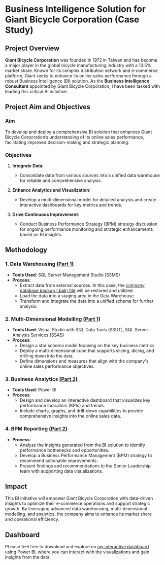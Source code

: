 # Business Intelligence Solution for Giant Bicycle Corporation (Case Study)

## Project Overview

**Giant Bicycle Corporation** was founded in 1972 in Taiwan and has become a major player in the global bicycle manufacturing industry with a 10.5% market share. Known for its complex distribution network and e-commerce platform, Giant seeks to enhance its online sales performance through a robust Business Intelligence (BI) solution. As the **Business Intelligence Consultant** appointed by Giant Bicycle Corporation, I have been tasked with leading this critical BI initiative.

## Project Aim and Objectives

### Aim
To develop and deploy a comprehensive BI solution that enhances Giant Bicycle Corporation’s understanding of its online sales performance, facilitating improved decision-making and strategic planning.

### Objectives

1. **Integrate Data**:
   - Consolidate data from various sources into a unified data warehouse for reliable and comprehensive analysis.

2. **Enhance Analytics and Visualization**:
   - Develop a multi-dimensional model for detailed analysis and create interactive dashboards for key metrics and trends.

3. **Drive Continuous Improvement**:
   - Conduct Business Performance Strategy (BPM) strategy discussion for ongoing performance monitoring and strategic enhancements based on BI insights.

## Methodology

### 1. Data Warehousing [(Part 1)](https://docs.google.com/document/d/e/2PACX-1vSPWzFd_EuPXgCXpaAVo7l-H42SMa7hzcK-nOInFoYmmZzSpG5ZCJtcvNmCxg-_9w/pub)
- **Tools Used**: SQL Server Management Studio (SSMS)
- **Process**:
  - Extract data from external sources. In this case, the [company database backup (.bak) file](https://github.com/Jenson752/JensonPortfolio.github.io/blob/main/Projects/Business%20Intelligence%20System/Giant%20Trek%20Bikes%20DataWarehouse.bak) will be restored and utilized. 
  - Load the data into a staging area in the Data Warehouse.
  - Transform and integrate the data into a unified schema for further analysis.

### 2. Multi-Dimensional Modelling [(Part 1)](https://docs.google.com/document/d/e/2PACX-1vSPWzFd_EuPXgCXpaAVo7l-H42SMa7hzcK-nOInFoYmmZzSpG5ZCJtcvNmCxg-_9w/pub)
- **Tools Used**: Visual Studio with SQL Data Tools (SSDT), SQL Server Analysis Services (SSAS)
- **Process**:
  - Design a star schema model focusing on the key business metrics.
  - Deploy a multi-dimensional cube that supports slicing, dicing, and drilling down into the data.
  - Define dimensions and measures that align with the company's online sales performance objectives.

### 3. Business Analytics [(Part 2)](https://docs.google.com/document/d/e/2PACX-1vRpgTmn-s3O4WARswRNTmnJ1uD_HLif7k8Qz6F-mz3O2UNsURHuDbxWAEuIvZ2s1A/pub)
- **Tools Used**: Power BI 
- **Process**:
  - Design and develop an interactive dashboard that visualizes key performance indicators (KPIs) and trends.
  - Include charts, graphs, and drill-down capabilities to provide comprehensive insights into the online sales data.

### 4. BPM Reporting [(Part 2)](https://docs.google.com/document/d/e/2PACX-1vRpgTmn-s3O4WARswRNTmnJ1uD_HLif7k8Qz6F-mz3O2UNsURHuDbxWAEuIvZ2s1A/pub)
- **Process**:
  - Analyze the insights generated from the BI solution to identify performance bottlenecks and opportunities.
  - Develop a Business Performance Management (BPM) strategy to recommend actionable improvements.
  - Present findings and recommendations to the Senior Leadership team with supporting data visualizations.

## Impact

This BI initiative will empower Giant Bicycle Corporation with data-driven insights to optimize their e-commerce operations and support strategic growth. By leveraging advanced data warehousing, multi-dimensional modelling, and analytics, the company aims to enhance its market share and operational efficiency.

## Dashboard

PLease feel free to download and explore on [my interactive dashboard](https://github.com/Jenson752/JensonPortfolio.github.io/blob/main/Projects/Business%20Intelligence%20System/Giant%20Bike%20Visualization.pbix) using Power BI, where you can interact with the visualizations and gain insights from the data. 
